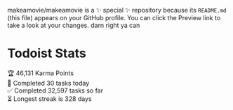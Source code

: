 makeamovie/makeamovie is a ✨ special ✨ repository because its `README.md` (this file) appears on your GitHub profile.
You can click the Preview link to take a look at your changes. darn right ya can

# Todoist Stats

<!-- TODO-IST:START -->
🏆  46,131 Karma Points           
🌸  Completed 30 tasks today           
✅  Completed 32,597 tasks so far           
⏳  Longest streak is 328 days
<!-- TODO-IST:END -->